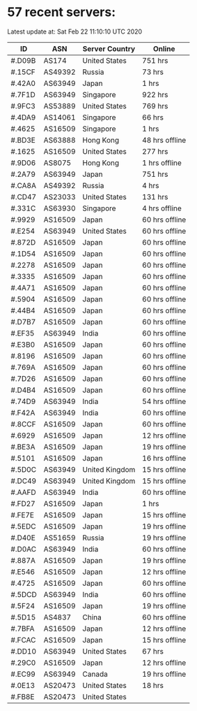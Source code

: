 # 57 recent servers:

Latest update at: Sat Feb 22 11:10:10 UTC 2020

| ID | ASN | Server Country | Online |
| -- | --- | -------------- | ------ |
| #.D09B | AS174 | United States | 751 hrs |
| #.15CF | AS49392 | Russia | 73 hrs |
| #.42A0 | AS63949 | Japan | 1 hrs |
| #.7F1D | AS63949 | Singapore | 922 hrs |
| #.9FC3 | AS53889 | United States | 769 hrs |
| #.4DA9 | AS14061 | Singapore | 66 hrs |
| #.4625 | AS16509 | Singapore | 1 hrs |
| #.BD3E | AS63888 | Hong Kong | 48 hrs offline |
| #.1625 | AS16509 | United States | 277 hrs |
| #.9D06 | AS8075 | Hong Kong | 1 hrs offline |
| #.2A79 | AS63949 | Japan | 751 hrs |
| #.CA8A | AS49392 | Russia | 4 hrs |
| #.CD47 | AS23033 | United States | 131 hrs |
| #.331C | AS63930 | Singapore | 4 hrs offline |
| #.9929 | AS16509 | Japan | 60 hrs offline |
| #.E254 | AS63949 | United States | 60 hrs offline |
| #.872D | AS16509 | Japan | 60 hrs offline |
| #.1D54 | AS16509 | Japan | 60 hrs offline |
| #.2278 | AS16509 | Japan | 60 hrs offline |
| #.3335 | AS16509 | Japan | 60 hrs offline |
| #.4A71 | AS16509 | Japan | 60 hrs offline |
| #.5904 | AS16509 | Japan | 60 hrs offline |
| #.44B4 | AS16509 | Japan | 60 hrs offline |
| #.D7B7 | AS16509 | Japan | 60 hrs offline |
| #.EF35 | AS63949 | India | 60 hrs offline |
| #.E3B0 | AS16509 | Japan | 60 hrs offline |
| #.8196 | AS16509 | Japan | 60 hrs offline |
| #.769A | AS16509 | Japan | 60 hrs offline |
| #.7D26 | AS16509 | Japan | 60 hrs offline |
| #.D4B4 | AS16509 | Japan | 60 hrs offline |
| #.74D9 | AS63949 | India | 54 hrs offline |
| #.F42A | AS63949 | India | 60 hrs offline |
| #.8CCF | AS16509 | Japan | 60 hrs offline |
| #.6929 | AS16509 | Japan | 12 hrs offline |
| #.BE3A | AS16509 | Japan | 19 hrs offline |
| #.5101 | AS16509 | Japan | 16 hrs offline |
| #.5D0C | AS63949 | United Kingdom | 15 hrs offline |
| #.DC49 | AS63949 | United Kingdom | 15 hrs offline |
| #.AAFD | AS63949 | India | 60 hrs offline |
| #.FD27 | AS16509 | Japan | 1 hrs |
| #.FE7E | AS16509 | Japan | 15 hrs offline |
| #.5EDC | AS16509 | Japan | 19 hrs offline |
| #.D40E | AS51659 | Russia | 19 hrs offline |
| #.D0AC | AS63949 | India | 60 hrs offline |
| #.887A | AS16509 | Japan | 19 hrs offline |
| #.E546 | AS16509 | Japan | 12 hrs offline |
| #.4725 | AS16509 | Japan | 60 hrs offline |
| #.5DCD | AS63949 | India | 60 hrs offline |
| #.5F24 | AS16509 | Japan | 19 hrs offline |
| #.5D15 | AS4837 | China | 60 hrs offline |
| #.7BFA | AS16509 | Japan | 12 hrs offline |
| #.FCAC | AS16509 | Japan | 15 hrs offline |
| #.DD10 | AS63949 | United States | 67 hrs |
| #.29C0 | AS16509 | Japan | 12 hrs offline |
| #.EC99 | AS63949 | Canada | 19 hrs offline |
| #.0E13 | AS20473 | United States | 18 hrs |
| #.FB8E | AS20473 | United States | |

